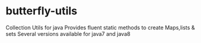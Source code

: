 # butterfly-utils
Collection Utils for java
Provides fluent static methods to create Maps,lists & sets
Several versions available for java7 and java8

